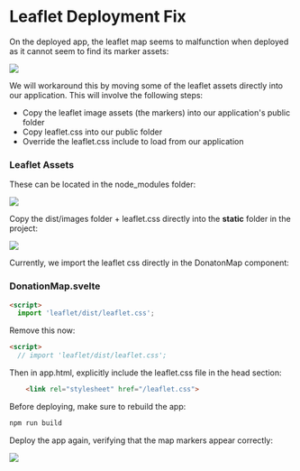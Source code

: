 # Leaflet Deployment Fix

On the deployed app, the leaflet map seems to malfunction when deployed as it cannot seem to find its marker assets:

![](img/31.png)

 We will workaround this by moving some of the leaflet assets directly into our application. This will involve the following steps:

- Copy the leaflet image assets (the markers) into our application's public folder
- Copy leaflet.css into our public folder
- Override the leaflet.css include to load from our application

### Leaflet  Assets

These can be located in the node_modules folder:

![](img/24.png)

Copy the dist/images folder + leaflet.css directly into the **static** folder in the project:

![](/Users/edeleastar/repos/modules/hdip/2022/sem-3/full-stack-1/topic-17-svelte-full-stack/side-unit/book-2-deployment/img/32.png)

Currently, we import the leaflet css directly in the DonatonMap component:

### DonationMap.svelte

~~~html
<script>
  import 'leaflet/dist/leaflet.css';
~~~

Remove this now:

~~~html
<script>
  // import 'leaflet/dist/leaflet.css';
~~~

Then in app.html, explicitly include the leaflet.css file in the head section:

~~~html
	<link rel="stylesheet" href="/leaflet.css">
~~~

Before deploying, make sure to rebuild the app:

~~~bash
npm run build
~~~

Deploy the app again, verifying that the map markers appear correctly:

![](img/27.png)
